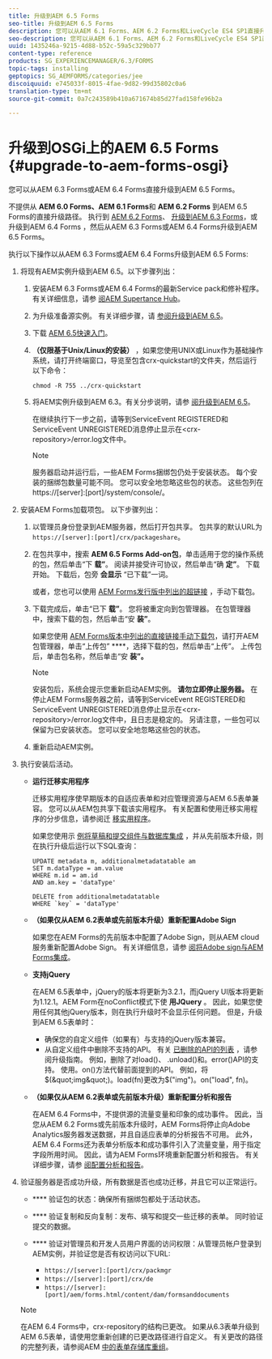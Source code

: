 ```yaml
---
title: 升级到AEM 6.5 Forms
seo-title: 升级到AEM 6.5 Forms
description: 您可以从AEM 6.1 Forms、AEM 6.2 Forms和LiveCycle ES4 SP1直接升级到AEM 6.3 Forms。
seo-description: 您可以从AEM 6.1 Forms、AEM 6.2 Forms和LiveCycle ES4 SP1直接升级到AEM 6.3 Forms。
uuid: 1435246a-9215-4d88-b52c-59a5c329bb77
content-type: reference
products: SG_EXPERIENCEMANAGER/6.3/FORMS
topic-tags: installing
geptopics: SG_AEMFORMS/categories/jee
discoiquuid: e745033f-8015-4fae-9d82-99d35802c0a6
translation-type: tm+mt
source-git-commit: 0a7c243589b410a671674b85d27fad158fe96b2a

---
```



# 升级到OSGi上的AEM 6.5 Forms {#upgrade-to-aem-forms-osgi}

您可以从AEM 6.3 Forms或AEM 6.4 Forms直接升级到AEM 6.5 Forms。

不提供从 **AEM 6.0 Forms、AEM 6.1 Forms**&#x200B;和 **AEM 6.2 Forms** 到AEM 6.5 Forms的直接升级路径。 执行到 [AEM 6.2 Forms](https://helpx.adobe.com/experience-manager/6-2/forms/using/upgrade.html)、 [升级到AEM 6.3 Forms](https://helpx.adobe.com/experience-manager/6-3/forms/using/upgrade.html)，或升级到AEM 6.4 Forms [](/help/forms/using/upgrade.md) ，然后从AEM 6.3 Forms或AEM 6.4 Forms升级到AEM 6.5 Forms。

执行以下操作以从AEM 6.3 Forms或AEM 6.4 Forms升级到AEM 6.5 Forms:

1. 将现有AEM实例升级到AEM 6.5。以下步骤列出：

   1. 安装AEM 6.3 Forms或AEM 6.4 Forms的最新Service pack和修补程序。 有关详细信息，请参 [阅AEM Supertance Hub](https://helpx.adobe.com/experience-manager/aem-releases-updates.html)。
   1. 为升级准备源实例。 有关详细步骤，请 [参阅升级到AEM 6.5](/help/sites-deploying/upgrade.md)。
   1. 下载 [AEM 6.5快速入门](/help/sites-deploying/deploy.md#getting%20the%20software)。
   1. **（仅限基于Unix/Linux的安装）** ，如果您使用UNIX或Linux作为基础操作系统，请打开终端窗口，导览至包含crx-quickstart的文件夹，然后运行以下命令：

      `chmod -R 755 ../crx-quickstart`

   1. 将AEM实例升级到AEM 6.3。有关分步说明，请参 [阅升级到AEM 6.5](/help/sites-deploying/upgrade.md)。

      在继续执行下一步之前，请等到ServiceEvent REGISTERED和ServiceEvent UNREGISTERED消息停止显示在&lt;crx-repository>/error.log文件中。

      >[!NOTE]
      >
      >服务器启动并运行后，一些AEM Forms捆绑包仍处于安装状态。 每个安装的捆绑包数量可能不同。 您可以安全地忽略这些包的状态。 这些包列在https://[server]:[port]/system/console/。

1. 安装AEM Forms加载项包。 以下步骤列出：

   1. 以管理员身份登录到AEM服务器，然后打开包共享。 包共享的默认URL为 `https://[server]:[port]/crx/packageshare`。
   1. 在包共享中，搜索 **AEM 6.5 Forms Add-on包**，单击适用于您的操作系统的包，然后单击“下 **载”**。 阅读并接受许可协议，然后单击“确 **定”**。 下载开始。 下载后，包旁 **会显示** “已下载”一词。

      或者，您也可以使用 [AEM Forms发行版中列出的超链接](https://helpx.adobe.com/aem-forms/kb/aem-forms-releases.html) ，手动下载包。

   1. 下载完成后，单击“已下 **载”**。 您将被重定向到包管理器。 在包管理器中，搜索下载的包，然后单击“安 **装”**。

      如果您使用 [AEM Forms版本中列出的直接链接手动下载包](https://helpx.adobe.com/aem-forms/kb/aem-forms-releases.html)，请打开AEM包管理器，单击“上传包” ****，选择下载的包，然后单击“上传”。 上传包后，单击包名称，然后单击“安 **装”。**

      >[!NOTE]
      >
      >安装包后，系统会提示您重新启动AEM实例。 **请勿立即停止服务器。** 在停止AEM Forms服务器之前，请等到ServiceEvent REGISTERED和ServiceEvent UNREGISTERED消息停止显示在&lt;crx-repository>/error.log文件中，且日志是稳定的。 另请注意，一些包可以保留为已安装状态。 您可以安全地忽略这些包的状态。

   1. 重新启动AEM实例。

1. 执行安装后活动。

   * **运行迁移实用程序**

      迁移实用程序使早期版本的自适应表单和对应管理资源与AEM 6.5表单兼容。 您可以从AEM包共享下载该实用程序。 有关配置和使用迁移实用程序的分步信息，请参阅迁 [移实用程序](../../forms/using/migration-utility.md)。

      如果您使用示 [例将草稿和提交组件与数据库集成](https://helpx.adobe.com/experience-manager/6-3/forms/using/integrate-draft-submission-database.html) ，并从先前版本升级，则在执行升级后运行以下SQL查询：

      ```
      UPDATE metadata m, additionalmetadatatable am
      SET m.dataType = am.value
      WHERE m.id = am.id
      AND am.key = 'dataType'
      ```

      ```
      DELETE from additionalmetadatatable
      WHERE `key` = 'dataType'
      ```

   * **（如果仅从AEM 6.2表单或先前版本升级）重新配置Adobe Sign**

      如果您在AEM Forms的先前版本中配置了Adobe Sign，则从AEM cloud服务重新配置Adobe Sign。 有关详细信息，请参 [阅将Adobe sign与AEM Forms集成](../../forms/using/adobe-sign-integration-adaptive-forms.md)。

   * **支持jQuery**

      在AEM 6.5表单中，jQuery的版本将更新为3.2.1，而jQuery UI版本将更新为1.12.1。AEM Form在noConflict模式下使 **用JQuery** 。 因此，如果您使用任何其他jQuery版本，则在执行升级时不会显示任何问题。 但是，升级到AEM 6.5表单时：

      * 确保您的自定义组件（如果有）与支持的jQuery版本兼容。
      * 从自定义组件中删除不支持的API。 有关 [已删除的API的列表](https://jquery.com/upgrade-guide/3.0/) ，请参阅升级指南。 例如，删除了对load()、 .unload()和。error()API的支持。 使用。on()方法代替前面提到的API。 例如，将$(&quot;img&quot;)。load(fn)更改为$(&quot;img&quot;)。on(&quot;load&quot;, fn)。
   * **（如果仅从AEM 6.2表单或先前版本升级）重新配置分析和报告**

      在AEM 6.4 Forms中，不提供源的流量变量和印象的成功事件。 因此，当您从AEM 6.2 Forms或先前版本升级时，AEM Forms将停止向Adobe Analytics服务器发送数据，并且自适应表单的分析报告不可用。 此外，AEM 6.4 Forms还为表单分析版本和成功事件引入了流量变量，用于指定字段所用时间。 因此，请为AEM Forms环境重新配置分析和报告。 有关详细步骤，请参 [阅配置分析和报告](../../forms/using/configure-analytics-forms-documents.md)。


1. 验证服务器是否成功升级，所有数据是否也成功迁移，并且它可以正常运行。

   * **** 验证包的状态：确保所有捆绑包都处于活动状态。
   * **** 验证复制和反向复制：发布、填写和提交一些迁移的表单。 同时验证提交的数据。
   * **** 验证对管理员和开发人员用户界面的访问权限：从管理员帐户登录到AEM实例，并验证您是否有权访问以下URL:

      * `https://[server]:[port]/crx/packmgr`
      * `https://[server]:[port]/crx/de`
      * `https://[server]:[port]/aem/forms.html/content/dam/formsanddocuments`
   >[!NOTE]
   在AEM 6.4 Forms中，crx-repository的结构已更改。 如果从6.3表单升级到AEM 6.5表单，请使用您重新创建的已更改路径进行自定义。 有关更改的路径的完整列表，请参阅AEM [中的表单存储库重组](/help/sites-deploying/forms-repository-restructuring-in-aem-6-5.md)。

